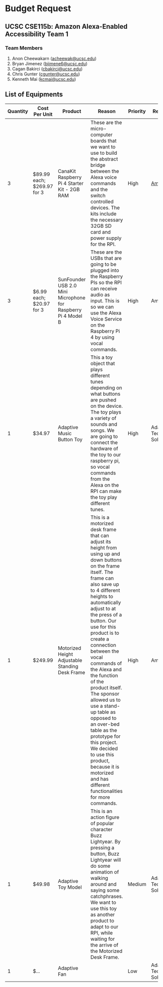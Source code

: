 # Budget Request

## UCSC CSE115b: Amazon Alexa-Enabled Accessibility Team 1

### Team Members

1. Anon Cheewakarn (acheewak@ucsc.edu)
2. Bryan Jimenez (bjimene6@ucsc.edu)
3. Cagan Bakirci (cbakirci@ucsc.edu)
4. Chris Gunter (cgunter@ucsc.edu)
5. Kenneth Mai (kcmai@ucsc.edu)


## List of Equipments

|Quantity|Cost Per Unit|Product|Reason|Priority|Retailer|
|------|------|------|------|------|------|
|3|$89.99 each; $269.97 for 3|CanaKit Raspberry Pi 4 Starter Kit - 2GB RAM|These are the micro-computer boards that we want to use to build the abstract bridge between the Alexa voice commands and the switch controlled devices. The kits include the necessary 32GB SD card and power supply for the RPI.|High|[Amazon](https://www.amazon.com/dp/B07V2B4W63)|
|3|$6.99 each; $20.97 for 3|SunFounder USB 2.0 Mini Microphone for Raspberry Pi 4 Model B|These are the USBs that are going to be plugged into the Raspberry PIs so the RPI can receive audio as input. This is so we can use the Alexa Voice Service on the Raspberry Pi 4 by using vocal commands.|High|Amazon|
|1|$34.97|Adaptive Music Button Toy|This a toy object that plays different tunes depending on what buttons are pushed on the device. The toy plays a variety of sounds and songs. We are going to connect the hardware of the toy to our raspberry pi, so vocal commands from the Alexa on the RPI  can make the toy play different tunes.|High|Adaptive Tech Solutions|
|1|$249.99|Motorized Height Adjustable Standing Desk Frame|This is a motorized desk frame that can adjust its height from using up and down buttons on the frame itself. The frame can also save up to 4 different heights to automatically adjust to at the press of a button. Our use for this product is to create a connection between the vocal commands of the Alexa and the function of the product itself. The sponsor allowed us to use a stand-up table as opposed to an over-bed table as the prototype for this project. We decided to use this product, because it is motorized and has different functionalities for more commands.|High|Amazon|
|1|$49.98|Adaptive Toy Model|This is an action figure of popular character Buzz Lightyear. By pressing a button, Buzz Lightyear will do some animation of walking around and saying some catchphrases. We want to use this toy as another product to adapt to our RPI, while waiting for the arrive of the Motorized Desk Frame.|Medium|Adaptive Tech Solutions|
|1|$...|Adaptive Fan||Low|Adaptiive Tech Solutions|

